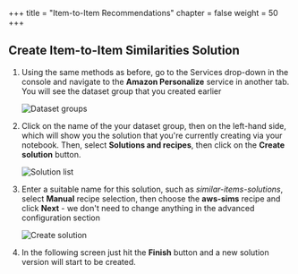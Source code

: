 +++
title = "Item-to-Item Recommendations"
chapter = false
weight = 50
+++

## Create Item-to-Item Similarities Solution

1. Using the same methods as before, go to the Services drop-down in the console and navigate to the **Amazon Personalize** service in another tab.  You will see the dataset group that you created earlier

    ![Dataset groups](/images/datasetGroups.png)

2. Click on the name of the your dataset group, then on the left-hand side, which will show you the solution that you're currently creating via your notebook.  Then, select **Solutions and recipes**, then click on the **Create solution** button.

   ![Solution list](/images/solutionList.png)

3. Enter a suitable name for this solution, such as *similar-items-solutions*, select **Manual** recipe selection, then choose the **aws-sims** recipe and click **Next** - we don't need to change anything in the advanced configuration section

   ![Create solution](/images/solutionConfig.png)

4. In the following screen just hit the **Finish** button and a new solution version will start to be created.